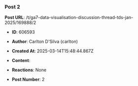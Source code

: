 ### Post 2
**Post URL**: /t/ga7-data-visualisation-discussion-thread-tds-jan-2025/169888/2
- **ID**: 606593
- **Author**: Carlton D'Silva (carlton)
- **Created At**: 2025-03-14T15:48:44.867Z
- **Content**:  
  
- **Reactions**: None
- **Post Number**: 2

